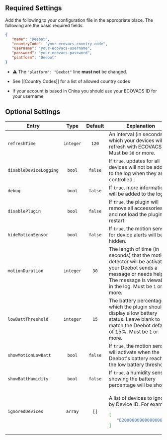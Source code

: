 ## Required Settings
Add the following to your configuration file in the appropriate place. The following are the basic required fields.
```json
{
   "name": "Deebot",
   "countryCode": "your-ecovacs-country-code",
   "username": "your-ecovacs-username",
   "password": "your-ecovacs-password",
   "platform": "Deebot"
}
```
* ⚠️ The `"platform": "Deebot"` line **must not** be changed.

* See [[Country Codes]] for a list of allowed country codes
* If your account is based in China you should use your ECOVACS ID for your username

## Optional Settings

<table>
<thead>
<th>Entry</th>
<th>Type</th>
<th>Default</th>
<th>Explanation</th>
</thead>
<tr>
<td><code>refreshTime</code></td>
<td align="center"><code>integer</code></td>
<td align="center"><code>120</code></td>
<td>An interval (in seconds) in which your devices will refresh with ECOVACS. Must be <code>30</code> or more.</td>
</tr>
<tr>
<td><code>disableDeviceLogging</code></td>
<td align="center"><code>bool</code></td>
<td align="center"><code>false</code></td>
<td>If <code>true</code>, updates for all devices will not be added to the log when they are controlled.</td>
</tr>
<tr>
<td><code>debug</code></td>
<td align="center"><code>bool</code></td>
<td align="center"><code>false</code></td>
<td>If <code>true</code>, more information will be added to the log.</td>
</tr>
<tr>
<td><code>disablePlugin</code></td>
<td align="center"><code>bool</code></td>
<td align="center"><code>false</code></td>
<td>If <code>true</code>, the plugin will remove all accessories and not load the plugin on restart.</td>
</tr>
<tr>
<td><code>hideMotionSensor</code></td>
<td align="center"><code>bool</code></td>
<td align="center"><code>false</code></td>
<td>If <code>true</code>, the motion sensor for device alerts will be hidden.</td>
</tr>
<tr>
<td><code>motionDuration</code></td>
<td align="center"><code>integer</code></td>
<td align="center"><code>30</code></td>
<td>The length of time (in seconds) that the motion detector will be activated if your Deebot sends a message or needs help. The message is viewable in the log. Must be <code>1</code> or more.</td>
</tr>
<tr>
<td><code>lowBattThreshold</code></td>
<td align="center"><code>integer</code></td>
<td align="center"><code>15</code></td>
<td>The battery percentage at which the plugin should display a low battery status. Leave blank to match the Deebot default of 15%. Must be <code>1</code> or more.</td>
</tr>
<tr>
<td><code>showMotionLowBatt</code></td>
<td align="center"><code>bool</code></td>
<td align="center"><code>false</code></td>
<td>If <code>true</code>, the motion sensor will activate when the Deebot's battery reaches the low battery threshold.</td>
</tr>
<tr>
<td><code>showBattHumidity</code></td>
<td align="center"><code>bool</code></td>
<td align="center"><code>false</code></td>
<td>If <code>true</code>, a humidity sensor showing the battery percentage will be shown.</td>
</tr>
<tr>
<td><code>ignoredDevices</code></td>
<td align="center"><code>array</code></td>
<td align="center"><code>[]</code></td>
<td>

A list of devices to ignore by Device ID. For example:

```json
[
   "E2000000000000000000"
]
```

</td>
</tr>
</table>